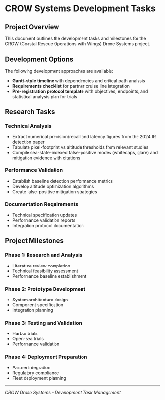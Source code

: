 # CROW Systems Development Tasks

## Project Overview

This document outlines the development tasks and milestones for the CROW (Coastal Rescue Operations with Wings) Drone Systems project.

## Development Options

The following development approaches are available:

- **Gantt-style timeline** with dependencies and critical path analysis
- **Requirements checklist** for partner cruise line integration
- **Pre-registration protocol template** with objectives, endpoints, and statistical analysis plan for trials

## Research Tasks

### Technical Analysis
- Extract numerical precision/recall and latency figures from the 2024 IR detection paper
- Tabulate pixel-footprint vs altitude thresholds from relevant studies
- Compile sea-state-indexed false-positive modes (whitecaps, glare) and mitigation evidence with citations

### Performance Validation
- Establish baseline detection performance metrics
- Develop altitude optimization algorithms
- Create false-positive mitigation strategies

### Documentation Requirements
- Technical specification updates
- Performance validation reports
- Integration protocol documentation

## Project Milestones

### Phase 1: Research and Analysis
- Literature review completion
- Technical feasibility assessment
- Performance baseline establishment

### Phase 2: Prototype Development
- System architecture design
- Component specification
- Integration planning

### Phase 3: Testing and Validation
- Harbor trials
- Open-sea trials
- Performance validation

### Phase 4: Deployment Preparation
- Partner integration
- Regulatory compliance
- Fleet deployment planning

---

*CROW Drone Systems - Development Task Management*
